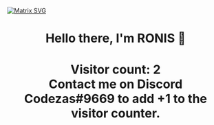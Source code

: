 


  [![Matrix SVG](https://raw.githubusercontent.com/rodrigograca31/rodrigograca31/master/matrix.svg)](https://www.youtube.com/watch?v=SDkAGkd4NLc) 
<p>
  <h1 align="center"><b>Hello there, I'm RONIS 👋</b></h1>
</p>

<p> 
  <h1 align="center">Visitor count: 2<br>Contact me on Discord Codezas#9669 to add +1 to the visitor counter.
    </h1>
</p>

<!--
**M2937/M2937** is a ✨ _special_ ✨ repository because its `README.md` (this file) appears on your GitHub profile.

-->
